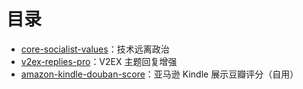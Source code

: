 # 目录

- [core-socialist-values](./packages/core-socialist-values)：技术远离政治
- [v2ex-replies-pro](./packages/v2ex-replies-pro)：V2EX 主题回复增强
- [amazon-kindle-douban-score](./packages/amazon-kindle-douban-score)：亚马逊 Kindle 展示豆瓣评分（自用）
